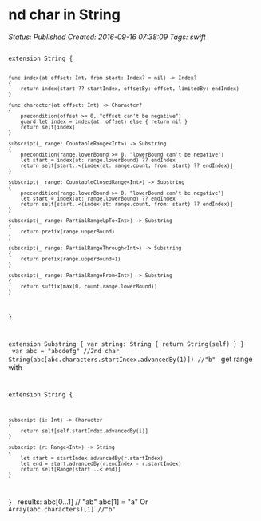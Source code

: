 # nd char in String

_Status: Published_
_Created: 2016-09-16 07:38:09_
_Tags: swift_

<code>
extension String {

    func index(at offset: Int, from start: Index? = nil) -> Index?
    {
        return index(start ?? startIndex, offsetBy: offset, limitedBy: endIndex)
    }

    func character(at offset: Int) -> Character?
    {
        precondition(offset >= 0, "offset can't be negative")
        guard let index = index(at: offset) else { return nil }
        return self[index]
    }

    subscript(_ range: CountableRange<Int>) -> Substring
    {
        precondition(range.lowerBound >= 0, "lowerBound can't be negative")
        let start = index(at: range.lowerBound) ?? endIndex
        return self[start..<(index(at: range.count, from: start) ?? endIndex)]
    }

    subscript(_ range: CountableClosedRange<Int>) -> Substring
    {
        precondition(range.lowerBound >= 0, "lowerBound can't be negative")
        let start = index(at: range.lowerBound) ?? endIndex
        return self[start..<(index(at: range.count, from: start) ?? endIndex)]
    }

    subscript(_ range: PartialRangeUpTo<Int>) -> Substring
    {
        return prefix(range.upperBound)
    }

    subscript(_ range: PartialRangeThrough<Int>) -> Substring
    {
        return prefix(range.upperBound+1)
    }

    subscript(_ range: PartialRangeFrom<Int>) -> Substring
    {
        return suffix(max(0, count-range.lowerBound))
    }

}

extension Substring {
    var string: String { return String(self) }
}
</code>
<code>
var abc = "abcdefg"
//2nd char
String(abc[abc.characters.startIndex.advancedBy(1)]) //"b"
</code>
get range with
<code>

extension String {
    
    subscript (i: Int) -> Character
    {
        return self[self.startIndex.advancedBy(i)]
    }
    
    subscript (r: Range<Int>) -> String
    {
        let start = startIndex.advancedBy(r.startIndex)
        let end = start.advancedBy(r.endIndex - r.startIndex)
        return self[Range(start ..< end)]
    }
}
</code>
results: abc[0...1] // "ab"
abc[1] = "a"
Or
<code>
Array(abc.characters)[1] //"b" 
</code>